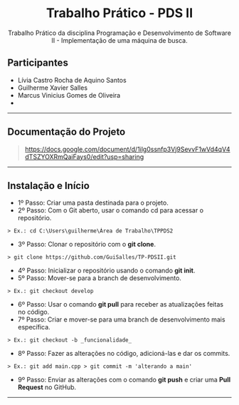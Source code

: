 <h1 align="center"> Trabalho Prático - PDS II </h1>
<p align="center">Trabalho Prático da disciplina Programação e Desenvolvimento de Software II - Implementação de uma máquina de busca.</p>

## Participantes
- Lívia Castro Rocha de Aquino Santos
- Guilherme Xavier Salles
- Marcus Vinicius Gomes de Oliveira
- 
---

## Documentação do Projeto
> https://docs.google.com/document/d/1ilg0ssnfp3Vj9SevvF1wVd4qV4dTSZYOXRmQaiFays0/edit?usp=sharing

---

## Instalação e Início

- 1º Passo: Criar uma pasta destinada para o projeto.
- 2º Passo: Com o Git aberto, usar o comando cd para acessar o repositório.
```
> Ex.: cd C:\Users\guilherme\Área de Trabalho\TPPDS2
```
- 3º Passo: Clonar o repositório com o **git clone**.
```
> git clone https://github.com/GuiSalles/TP-PDSII.git
```
- 4º Passo: Inicializar o repositório usando o comando **git init**.
- 5º Passo: Mover-se para a branch de desenvolvimento.
```
> Ex.: git checkout develop
```
- 6º Passo: Usar o comando **git pull** para receber as atualizações feitas no código.
- 7º Passo: Criar e mover-se para uma branch de desenvolvimento mais específica.
```
> Ex.: git checkout -b _funcionalidade_
```
- 8º Passo: Fazer as alterações no código, adicioná-las e dar os commits.
```
> Ex.: git add main.cpp > git commit -m 'alterando a main'
```
- 9º Passo: Enviar as alterações com o comando **git push** e criar uma **Pull Request** no GitHub.

---
